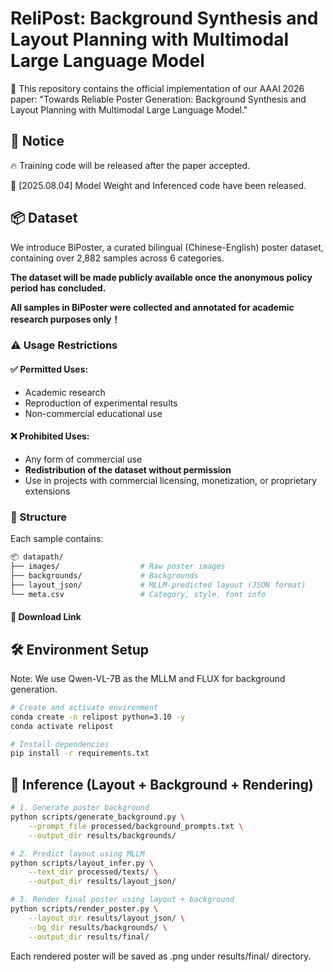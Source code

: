 # ReliPost: Background Synthesis and Layout Planning with Multimodal Large Language Model
📌 This repository contains the official implementation of our AAAI 2026 paper:
"Towards Reliable Poster Generation: Background Synthesis and Layout Planning with Multimodal Large Language Model."

## 📢 Notice
🔥 Training code  will be released after the paper accepted.

📝 [2025.08.04] Model Weight and Inferenced code have been released.

## 📦 Dataset
We introduce BiPoster, a curated bilingual (Chinese-English) poster dataset, containing over 2,882 samples across 6 categories.

**The dataset will be made publicly available once the anonymous policy period has concluded.**

**All samples in BiPoster were collected and annotated for academic research purposes only！**

### ⚠️ Usage Restrictions
#### ✅ Permitted Uses:
- Academic research
- Reproduction of experimental results  
- Non-commercial educational use

#### ❌ Prohibited Uses:
- Any form of commercial use
- **Redistribution of the dataset without permission**
- Use in projects with commercial licensing, monetization, or proprietary extensions

### 📁 Structure
Each sample contains:
```bash
📦 datapath/
├── images/                  # Raw poster images
├── backgrounds/             # Backgrounds
├── layout_json/             # MLLM-predicted layout (JSON format)
└── meta.csv                 # Category, style, font info
```

#### 🔗 Download Link 

## 🛠 Environment Setup
Note: We use Qwen-VL-7B as the MLLM and FLUX for background generation.
```bash
# Create and activate environment
conda create -n relipost python=3.10 -y
conda activate relipost

# Install dependencies
pip install -r requirements.txt
```

## 🚀 Inference (Layout + Background + Rendering)
```bash
# 1. Generate poster background
python scripts/generate_background.py \
    --prompt_file processed/background_prompts.txt \
    --output_dir results/backgrounds/

# 2. Predict layout using MLLM
python scripts/layout_infer.py \
    --text_dir processed/texts/ \
    --output_dir results/layout_json/

# 3. Render final poster using layout + background
python scripts/render_poster.py \
    --layout_dir results/layout_json/ \
    --bg_dir results/backgrounds/ \
    --output_dir results/final/
```
Each rendered poster will be saved as .png under results/final/ directory.





